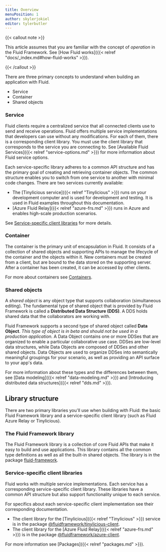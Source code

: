 ```yaml
---
title: Overview
menuPosition: 1
author: skylerjokiel
editor: tylerbutler
---
```


{{< callout note >}}

This article assumes that you are familiar with the concept of *operation* in the Fluid Framework. See [How Fluid works]({{< relref "docs/_index.md#how-fluid-works" >}}).

{{< /callout >}}

There are three primary concepts to understand when building an application with Fluid.

- Service
- Container
- Shared objects

### Service

Fluid clients require a centralized service that all connected clients use to send and receive operations. Fluid offers multiple service implementations that developers can use without any modifications. For each of them, there is a corresponding client library. You must use the client library that corresponds to the service you are connecting to. See [Available Fluid Services]({{< relref "service-options.md" >}}) for more information about Fluid service options.

Each service-specific library adheres to a common API structure and has the primary goal of creating and retrieving container objects. The common structure enables you to switch from one service to another with minimal code changes. There are two services currently available:

- The [Tinylicious service]({{< relref "Tinylicious" >}}) runs on your development computer and is used for development and testing. It is used in Fluid examples throughout this documentation.
- [Azure Fluid Relay]({{< relref "azure-frs.md" >}}) runs in Azure and enables high-scale production scenarios.

See [Service-specific client libraries](#service-specific-client-libraries) for more details.

### Container

The container is the primary unit of encapsulation in Fluid. It consists of a collection of shared objects and supporting APIs to manage the lifecycle of the container and the objects within it. New containers must be created from a client, but are bound to the data stored on the supporting server. After a container has been created, it can be accessed by other clients.

For more about containers see [Containers](./containers.md).

### Shared objects

A *shared object* is any object type that supports collaboration (simultaneous editing). 
The fundamental type of shared object that is provided by Fluid Framework is called a **Distributed Data Structure (DDS)**. A DDS holds shared data that the collaborators are working with.

Fluid Framework supports a second type of shared object called **Data Object**. 
*This type of object is in beta and should not be used in a production application.* 
A Data Object contains one or more DDSes that are organized to enable a particular collaborative use case. 
DDSes are low-level data structures, while Data Objects are composed of DDSes and other shared objects. 
Data Objects are used to organize DDSes into semantically meaningful groupings for your scenario, as well as providing an API surface to your app's data.

For more information about these types and the differences between them, see [Data modeling]({{< relref "data-modeling.md" >}}) and [Introducing distributed data structures]({{< relref "dds.md" >}}).

## Library structure

There are two primary libraries you'll use when building with Fluid: the basic Fluid Framework library and a service-specific client library (such as Fluid Azure Relay or Tinylicious).

### The Fluid Framework library

The Fluid Framework library is a collection of core Fluid APIs that make it easy to build and use applications.
This library contains all the common type definitions as well as all the built-in shared objects.
The library is in the package [fluid-framework](https://www.npmjs.com/package/fluid-framework).

### Service-specific client libraries

Fluid works with multiple service implementations. Each service has a corresponding service-specific client library. These libraries have a common API structure but also support functionality unique to each service.

For specifics about each service-specific client implementation see their corresponding documentation.

- The client library for the [Tinylicious]({{< relref "Tinylicious" >}}) service is in the package [@fluidframework/tinylicious-client](https://www.npmjs.com/package/@fluidframework/tinylicious-client).
- The client library for the [Azure Fluid Relay]({{< relref "azure-frs.md" >}}) is in the package [@fluidframework/azure-client](https://www.npmjs.com/package/@fluidframework/azure-client).

For more information see [Packages]({{< relref "packages.md" >}}).
